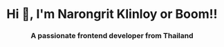 <h1 align="center">Hi 👋, I'm Narongrit Klinloy or Boom!!</h1>
<h3 align="center">A passionate frontend developer from Thailand</h3>
